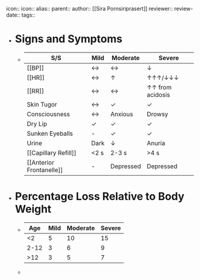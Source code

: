 icon:: 
icon::
alias::
parent::
author:: [[Sira Pornsiriprasert]] 
reviewer::
review-date::
tags::

- # Signs and Symptoms
	- |**S/S**|**Mild**|**Moderate**|**Severe**|
	  |--|--|--|--|
	  |[[BP]]|↔|↔|↓|
	  |[[HR]]|↔|↑|↑↑↑/↓↓↓|
	  |[[RR]]|↔|↔|↑↑ from acidosis|
	  |Skin Tugor|↔|✓|✓|
	  |Consciousness|↔|Anxious|Drowsy|
	  |Dry Lip|✓|✓|✓|
	  |Sunken Eyeballs|-|✓|✓|
	  |Urine|Dark|↓|Anuria|
	  |[[Capillary Refill]]|<2 s|2-3 s|>4 s|
	  |[[Anterior Frontanelle]]|-|Depressed|Depressed|
- # Percentage Loss Relative to Body Weight
	- |Age|Mild|Moderate|Severe|
	  |--|--|--|--|
	  |<2|5|10|15|
	  |2-12|3|6|9|
	  |>12|3|5|7|
	-
